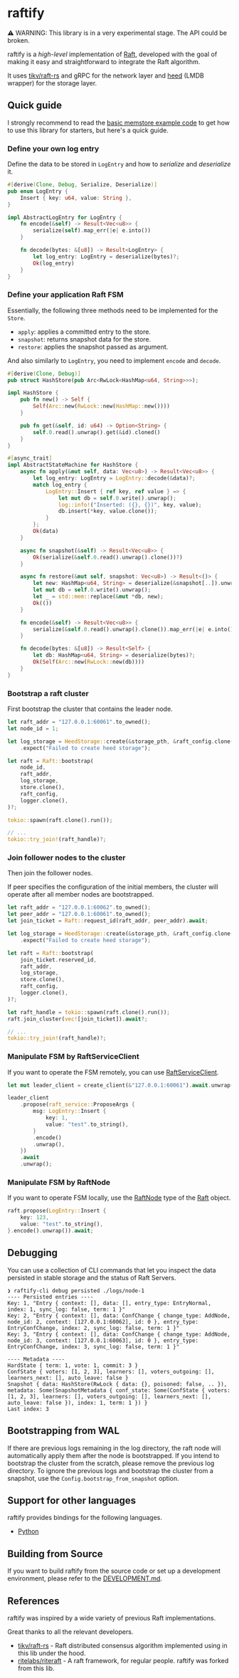 # raftify

⚠️ WARNING: This library is in a very experimental stage. The API could be broken.

raftify is a *high-level* implementation of [Raft](https://raft.github.io/), developed with the goal of making it easy and straightforward to integrate the Raft algorithm.

It uses [tikv/raft-rs](https://github.com/tikv/raft-rs) and gRPC for the network layer and [heed](https://github.com/meilisearch/heed) (LMDB wrapper) for the storage layer.

## Quick guide

I strongly recommend to read the [basic memstore example code](https://github.com/lablup/raftify/blob/main/examples/memstore/static-members/src/main.rs) to get how to use this library for starters, but here's a quick guide.

### Define your own log entry

Define the data to be stored in `LogEntry` and how to *serialize* and *deserialize* it.

```rust
#[derive(Clone, Debug, Serialize, Deserialize)]
pub enum LogEntry {
    Insert { key: u64, value: String },
}

impl AbstractLogEntry for LogEntry {
    fn encode(&self) -> Result<Vec<u8>> {
        serialize(self).map_err(|e| e.into())
    }

    fn decode(bytes: &[u8]) -> Result<LogEntry> {
        let log_entry: LogEntry = deserialize(bytes)?;
        Ok(log_entry)
    }
}
```

### Define your application Raft FSM

Essentially, the following three methods need to be implemented for the `Store`.

- `apply`: applies a committed entry to the store.
- `snapshot`: returns snapshot data for the store.
- `restore`: applies the snapshot passed as argument.

And also similarly to `LogEntry`, you need to implement `encode` and `decode`.

```rust
#[derive(Clone, Debug)]
pub struct HashStore(pub Arc<RwLock<HashMap<u64, String>>>);

impl HashStore {
    pub fn new() -> Self {
        Self(Arc::new(RwLock::new(HashMap::new())))
    }

    pub fn get(&self, id: u64) -> Option<String> {
        self.0.read().unwrap().get(&id).cloned()
    }
}

#[async_trait]
impl AbstractStateMachine for HashStore {
    async fn apply(&mut self, data: Vec<u8>) -> Result<Vec<u8>> {
        let log_entry: LogEntry = LogEntry::decode(&data)?;
        match log_entry {
            LogEntry::Insert { ref key, ref value } => {
                let mut db = self.0.write().unwrap();
                log::info!("Inserted: ({}, {})", key, value);
                db.insert(*key, value.clone());
            }
        };
        Ok(data)
    }

    async fn snapshot(&self) -> Result<Vec<u8>> {
        Ok(serialize(&self.0.read().unwrap().clone())?)
    }

    async fn restore(&mut self, snapshot: Vec<u8>) -> Result<()> {
        let new: HashMap<u64, String> = deserialize(&snapshot[..]).unwrap();
        let mut db = self.0.write().unwrap();
        let _ = std::mem::replace(&mut *db, new);
        Ok(())
    }

    fn encode(&self) -> Result<Vec<u8>> {
        serialize(&self.0.read().unwrap().clone()).map_err(|e| e.into())
    }

    fn decode(bytes: &[u8]) -> Result<Self> {
        let db: HashMap<u64, String> = deserialize(bytes)?;
        Ok(Self(Arc::new(RwLock::new(db))))
    }
}
```

### Bootstrap a raft cluster

First bootstrap the cluster that contains the leader node.

```rust
let raft_addr = "127.0.0.1:60061".to_owned();
let node_id = 1;

let log_storage = HeedStorage::create(&storage_pth, &raft_config.clone(), logger.clone())
    .expect("Failed to create heed storage");

let raft = Raft::bootstrap(
    node_id,
    raft_addr,
    log_storage,
    store.clone(),
    raft_config,
    logger.clone(),
)?;

tokio::spawn(raft.clone().run());

// ...
tokio::try_join!(raft_handle)?;
```

### Join follower nodes to the cluster

Then join the follower nodes.

If peer specifies the configuration of the initial members, the cluster will operate after all member nodes are bootstrapped.

```rust
let raft_addr = "127.0.0.1:60062".to_owned();
let peer_addr = "127.0.0.1:60061".to_owned();
let join_ticket = Raft::request_id(raft_addr, peer_addr).await;

let log_storage = HeedStorage::create(&storage_pth, &raft_config.clone(), logger.clone())
    .expect("Failed to create heed storage");

let raft = Raft::bootstrap(
    join_ticket.reserved_id,
    raft_addr,
    log_storage,
    store.clone(),
    raft_config,
    logger.clone(),
)?;

let raft_handle = tokio::spawn(raft.clone().run());
raft.join_cluster(vec![join_ticket]).await?;

// ...
tokio::try_join!(raft_handle)?;
```

### Manipulate FSM by RaftServiceClient

If you want to operate the FSM remotely, you can use [RaftServiceClient](https://docs.rs/raftify/latest/raftify/raft_service/raft_service_client/struct.RaftServiceClient.html).

```rust
let mut leader_client = create_client(&"127.0.0.1:60061").await.unwrap();

leader_client
    .propose(raft_service::ProposeArgs {
        msg: LogEntry::Insert {
            key: 1,
            value: "test".to_string(),
        }
        .encode()
        .unwrap(),
    })
    .await
    .unwrap();
```

### Manipulate FSM by RaftNode

If you want to operate FSM locally, use the [RaftNode](https://docs.rs/raftify/latest/raftify/struct.RaftNode.html) type of the [Raft](https://docs.rs/raftify/latest/raftify/struct.Raft.html) object.

```rust
raft.propose(LogEntry::Insert {
    key: 123,
    value: "test".to_string(),
}.encode().unwrap()).await;
```

## Debugging

You can use a collection of CLI commands that let you inspect the data persisted in stable storage and the status of Raft Servers.

```
❯ raftify-cli debug persisted ./logs/node-1
---- Persisted entries ----
Key: 1, "Entry { context: [], data: [], entry_type: EntryNormal, index: 1, sync_log: false, term: 1 }"
Key: 2, "Entry { context: [], data: ConfChange { change_type: AddNode, node_id: 2, context: [127.0.0.1:60062], id: 0 }, entry_type: EntryConfChange, index: 2, sync_log: false, term: 1 }"
Key: 3, "Entry { context: [], data: ConfChange { change_type: AddNode, node_id: 3, context: [127.0.0.1:60063], id: 0 }, entry_type: EntryConfChange, index: 3, sync_log: false, term: 1 }"

---- Metadata ----
HardState { term: 1, vote: 1, commit: 3 }
ConfState { voters: [1, 2, 3], learners: [], voters_outgoing: [], learners_next: [], auto_leave: false }
Snapshot { data: HashStore(RwLock { data: {}, poisoned: false, .. }), metadata: Some(SnapshotMetadata { conf_state: Some(ConfState { voters: [1, 2, 3], learners: [], voters_outgoing: [], learners_next: [], auto_leave: false }), index: 1, term: 1 }) }
Last index: 3
```

## Bootstrapping from WAL

If there are previous logs remaining in the log directory, the raft node will automatically apply them after the node is bootstrapped.
If you intend to bootstrap the cluster from the scratch, please remove the previous log directory.
To ignore the previous logs and bootstrap the cluster from a snapshot, use the `Config.bootstrap_from_snapshot` option.

## Support for other languages

raftify provides bindings for the following languages.

- [Python](https://github.com/lablup/raftify/tree/main/binding/python)

## Building from Source

If you want to build raftify from the source code or set up a development environment, please refer to the [DEVELOPMENT.md](https://github.com/lablup/raftify/blob/main/DEVELOPMENT.md).

## References

raftify was inspired by a wide variety of previous Raft implementations.

Great thanks to all the relevant developers.

- [tikv/raft-rs](https://github.com/tikv/raft-rs) - Raft distributed consensus algorithm implemented using in this lib under the hood.
- [ritelabs/riteraft](https://github.com/ritelabs/riteraft) - A raft framework, for regular people. raftify was forked from this lib.
